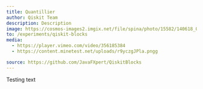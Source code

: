 ```yaml
---
title: Quantillier
author: Qiskit Team
description: Description
image: https://cosmos-images2.imgix.net/file/spina/photo/15582/140618_Quantum_Internet_01.jpg?ixlib=rails-2.1.4&auto=format&ch=Width%2CDPR&fit=max&w=1920
to: /experiments/qiskit-blocks
media:
  - https://player.vimeo.com/video/356185384
  - https://content.minetest.net/uploads/r9yczgJPla.pngg

source: https://github.com/JavaFXpert/QiskitBlocks
---
```

Testing text

